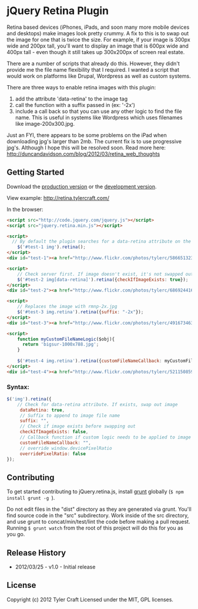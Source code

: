 # jQuery Retina Plugin

Retina based devices (iPhones, iPads, and soon many more mobile devices and desktops) make images look pretty crummy. A fix to this is to swap out the image for one that is twice the size. For example, if your image is 300px wide and 200px tall, you'll want to display an image that is 600px wide and 400px tall - even though it still takes up 300x200px of screen real estate.

There are a number of scripts that already do this. However, they didn't provide me the file name flexibility that I required. I wanted a script that would work on platforms like Drupal, Wordpress as well as custom systems.

There are three ways to enable retina images with this plugin:
   
1. add the attribute 'data-retina' to the image tag
2. call the function with a suffix passed in (ex: '-2x')
3. include a call back so that you can use any other logic to find the file name. This is useful in systems like Wordpress which uses filenames like image-200x300.jpg.

Just an FYI, there appears to be some problems on the iPad when downloading jpg's larger than 2mb. The current fix is to use progressive jpg's. Although I hope this will be resolved soon. Read more here: http://duncandavidson.com/blog/2012/03/retina_web_thoughts

## Getting Started
Download the [production version][min] or the [development version][max].

[min]: https://raw.github.com/tylercraft/jQuery-Retina/master/dist/jquery.retina.min.js
[max]: https://raw.github.com/tylercraft/jQuery-Retina/master/dist/jquery.retina.js

View example: http://retina.tylercraft.com/

In the browser:

```html
<script src="http://code.jquery.com/jquery.js"></script>
<script src="jquery.retina.min.js"></script>

<script>
  // By default the plugin searches for a data-retina attribute on the image
	$('#test-1 img').retina();
</script>
<div id="test-1"><a href="http://www.flickr.com/photos/tylerc/5866513236/"><img src="dolomites-small.jpg" data-retina="dolomites-large.jpg"></a></div>

<script>
	// Check server first. If image doesn't exist, it's not swapped out
	$('#test-2 img[data-retina]').retina({checkIfImageExists: true});
</script>
<div id="test-2"><a href="http://www.flickr.com/photos/tylerc/6869244165/"><img src="st-john-small.jpg" data-retina="st-john-large.jpg"></a></div>

<script>
	// Replaces the image with rmnp-2x.jpg
	$('#test-3 img.retina').retina({suffix: "-2x"});
</script>
<div id="test-3"><a href="http://www.flickr.com/photos/tylerc/4916734631/"><img src="rmnp.jpg" class="retina"></a></div>

<script>
	function myCustomFileNameLogic($obj){
	  return 'bigsur-1000x788.jpg';
	}
	
	$('#test-4 img.retina').retina({customFileNameCallback: myCustomFileNameLogic, checkIfImageExists: true});
</script>
<div id="test-4"><a href="http://www.flickr.com/photos/tylerc/5211508593/"><img src="bigsur-500x394.jpg" class="retina"></a></div>
```

### Syntax:

```javascript
$('img').retina({
	// Check for data-retina attribute. If exists, swap out image
	 dataRetina: true,
	 // Suffix to append to image file name
	 suffix: "",
	 // Check if image exists before swapping out
	 checkIfImageExists: false,
	 // Callback function if custom logic needs to be applied to image file name
	 customFileNameCallback: "",
	 // override window.devicePixelRatio
	 overridePixelRatio: false
});
```

## Contributing
To get started contributing to jQuery.retina.js, install [grunt](https://github.com/cowboy/grunt) globally (```$ npm install grunt -g ```).

Do not edit files in the "dist" directory as they are generated via grunt. You'll find source code in the "src" subdirectory. Work inside of the src directory, and use grunt to concat/min/test/lint the code before making a pull request. Running ```$ grunt watch``` from the root of this project will do this for you as you go.

## Release History

* 2012/03/25 - v1.0 - Initial release

## License
Copyright (c) 2012 Tyler Craft
Licensed under the MIT, GPL licenses.
